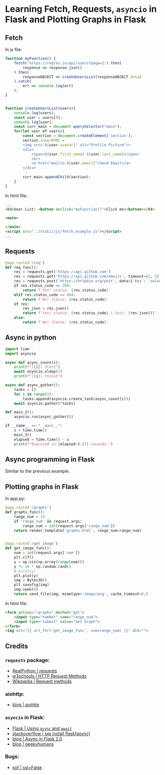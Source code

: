 # Learning Fetch, Requests, `asyncio` in Flask and Plotting Graphs in Flask

## Fetch

In js file:

```js
function myFunction() {
    fetch('https://reqres.in/api/users?page=2').then(
        response => response.json()
    ).then(
        responseOBJECT => createUsersList(responseOBJECT.data)
    ).catch(
        err => console.log(err)
    );
}


function createUsersList(users){
    console.log(users);
    const user = users[0];
    console.log(user);
    const curr_main = document.querySelector("main");
    for(let user of users){
        const section = document.createElement('section');
        section.innerHTML = `
        <img src="${user.avatar}" alt="Profile Picture"/>
        <div>
            <span>${user.first_name} ${user.last_name}</span>
            <br>
            <a href="mailto:${user.email}">Send Email</a>
        </div>
        `;
        curr_main.appendChild(section);
    }
}
```

In html file:

```html
...
<h3>User List: <button onclick="myFunction()">Click me</button></h3>

<main>

</main>
<script src="../static/js/fetch_example.js"></script>
...
```

## Requests

```python
@app.route('/req')
def req_func():
    res = requests.get('https://api.github.com')
    res = requests.get('https://api.github.com/emojis', timeout=(2, 5))
    res = requests.post('https://httpbin.org/post', data={'key': 'value'}, timeout=1)
    if res.status_code == 200:
        return f'Yes! status: {res.status_code}'
    elif res.status_code == 404:
        return f'No! status: {res.status_code}'
    if res:
        res_json = res.json()
        return f'Yes! status: {res.status_code} | text: {res.json()}'
    else:
        return f'No! status: {res.status_code}'
```

## Async in python

```python
import time
import asyncio

async def async_count(i):
    print(f"[{i}] Start")
    await asyncio.sleep(1)
    print(f"[{i}] Finish")

async def async_gather():
    tasks = []
    for i in range(3):
        tasks.append(asyncio.create_task(async_count(i)))
    await asyncio.gather(*tasks)

def main_2():
    asyncio.run(async_gather())

if __name__ == "__main__":
    s = time.time()
    main_2()
    elapsed = time.time() - s
    print(f"Executed in {elapsed:0.2f} seconds.")
```

## Async programming in Flask

Similar to the previous example.

## Plotting graphs in Flask

In app.py:

```python
@app.route('/graphs')
def graphs_func():
    range_num = 10
    if 'range_num' in request.args:
        range_num = int(request.args['range_num'])
    return render_template('graphs.html', range_num=range_num)


@app.route('/get_image')
def get_image_func():
    num = int(request.args['num'])
    plt.clf()
    y = np.sin(np.array(range(num)))
    y *= 10 * np.random.rand()
    # print(y)
    plt.plot(y)
    img = BytesIO()
    plt.savefig(img)
    img.seek(0)
    return send_file(img, mimetype='image/png', cache_timeout=0,)
```

In html file:
```html
<form action="/graphs" method="get">
    <input type="number" name="range_num">
    <input type="submit" value="Get Graph">
</form>
<img src="{{ url_for('get_image_func', num=range_num) }}" alt="">
```

## Credits

### `requests` package:
- [RealPython | requests](https://realpython.com/python-requests/)
- [w3schools | HTTP Request Methods](https://www.w3schools.com/tags/ref_httpmethods.asp)
- [Wikipedia | Request methods](https://en.wikipedia.org/wiki/Hypertext_Transfer_Protocol#Request_methods)

### aiohttp:
- [blog | aiohttp](https://www.twilio.com/blog/asynchronous-http-requests-in-python-with-aiohttp)

### `asyncio` in Flask:
- [Flask | Using `async` and `await`](https://flask.palletsprojects.com/en/2.0.x/async-await/#other-event-loops)
- [stackoverflow | pip install flask[async]](https://stackoverflow.com/questions/30539798/zsh-no-matches-found-requestssecurity)
- [blog | Async in Flask 2.0](https://testdriven.io/blog/flask-async/)
- [blog | geekyhumans](https://geekyhumans.com/de/create-asynchronous-api-in-python-and-flask/)

### Bugs:

- [sof | ssl=False](https://stackoverflow.com/questions/63347818/aiohttp-client-exceptions-clientconnectorerror-cannot-connect-to-host-stackover)

